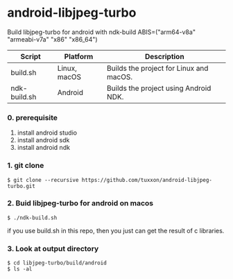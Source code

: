 # android-libjpeg-turbo
Build libjpeg-turbo for android with ndk-build
ABIS=("arm64-v8a" "armeabi-v7a" "x86" "x86_64")

| Script        | Platform        | Description                                   |
|---------------|-----------------|-----------------------------------------------|
| build.sh      | Linux, macOS    | Builds the project for Linux and macOS.       |
| ndk-build.sh  | Android         | Builds the project using Android NDK.  

### 0. prerequisite
1. install android studio
2. install android sdk
3. install android ndk


### 1. git clone

```
$ git clone --recursive https://github.com/tuxxon/android-libjpeg-turbo.git
```

### 2. Buid libjpeg-turbo for android on macos

```
$ ./ndk-build.sh
```

if you use build.sh in this repo, then you just can get the result of c libraries.

### 3. Look at output directory

```
$ cd libjpeg-turbo/build/android
$ ls -al
```